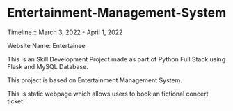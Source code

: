 # Entertainment-Management-System

Timeline :: March 3, 2022 - April 1, 2022 

Website Name: Entertainee

This is an Skill Development Project made as part of Python Full Stack using Flask and MySQL Database.

This project is based on Entertainment Management System.

This is static webpage which allows users to book an fictional concert ticket.

